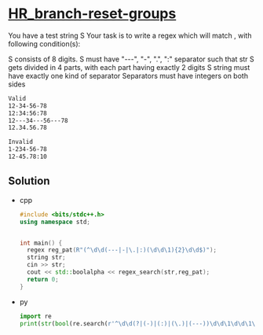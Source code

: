 # [HR_branch-reset-groups](https://www.hackerrank.com/challenges/branch-reset-groups)

You have a test string S
Your task is to write a regex which will match , with following condition(s):

S consists of 8 digits.
S must have "---", "-", ".", ":" separator such that str S gets divided in 4 parts, with each part having exactly 2 digits
S string must have exactly one kind of separator
Separators must have integers on both sides

```txt
Valid 
12-34-56-78
12:34:56:78
12---34---56---78
12.34.56.78

Invalid 
1-234-56-78
12-45.78:10
```

## Solution

* cpp

  ```cpp
  #include <bits/stdc++.h>
  using namespace std;


  int main() {
    regex reg_pat(R"(^\d\d(---|-|\.|:)(\d\d\1){2}\d\d$)");
    string str;
    cin >> str;
    cout << std::boolalpha << regex_search(str,reg_pat);
    return 0;
  }
  ```

* py

  ```py
  import re
  print(str(bool(re.search(r'^\d\d(?|(-)|(:)|(\.)|(---))\d\d\1\d\d\1\d\d$', input()))).lower())
  ```
